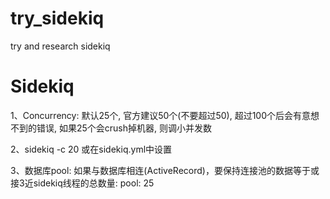 # try_sidekiq
try and research sidekiq

# Sidekiq
1、Concurrency: 默认25个, 官方建议50个(不要超过50), 超过100个后会有意想不到的错误, 如果25个会crush掉机器, 则调小并发数

2、sidekiq -c 20 或在sidekiq.yml中设置

3、数据库pool: 如果与数据库相连(ActiveRecord)，要保持连接池的数据等于或接3近sidekiq线程的总数量:  pool: 25
